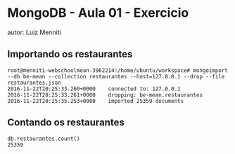 # MongoDB - Aula 01 - Exercicio
autor: Luiz Menniti

## Importando os restaurantes

```
root@menniti-webschoolmean-3962214:/home/ubuntu/workspace# mongoimport --db be-mean --collection restaurantes --host=127.0.0.1 --drop --file restaurantes.json
2016-11-22T20:25:33.260+0000    connected to: 127.0.0.1
2016-11-22T20:25:33.261+0000    dropping: be-mean.restaurantes
2016-11-22T20:25:35.253+0000    imported 25359 documents

```

## Contando os restaurantes

```
db.restaurantes.count()
25359
```